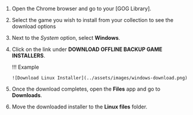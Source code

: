 1. Open the Chrome browser and go to your [GOG Library].

1. Select the game you wish to install from your collection to see the download options

1. Next to the *System* option, select **Windows**.


1. Click on the link under **DOWNLOAD OFFLINE BACKUP GAME INSTALLERS**.

   !!! Example

       ![Download Linux Installer](../assets/images/windows-download.png)

1. Once the download completes, open the **Files** app and go to **Downloads**.

1. Move the downloaded installer to the **Linux files** folder.